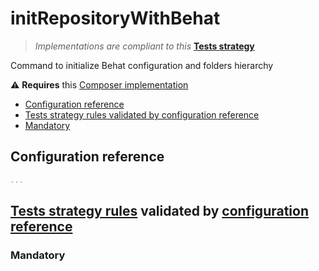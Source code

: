 # initRepositoryWithBehat

> *Implementations are compliant to this* **[Tests strategy](https://github.com/yoanm/Readme/blob/master/TESTS_STRATEGY.md)**

Command to initialize Behat configuration and folders hierarchy

:warning: **Requires** this [Composer implementation](https://github.com/yoanm/intRepositoryWithComposer)

 * [Configuration reference](#configuration-reference)
 * [Tests strategy rules validated by configuration reference](#rules-validated)
  * [Mandatory](#rules-validated-mandatory)

## Configuration reference

```yaml
...
```

<a name="rules-validated"></a>
## [Tests strategy rules](https://github.com/yoanm/Readme/blob/master/TESTS_STRATEGY.md#rules) validated by [configuration reference](#configuration-reference)

<a name="rules-validated-mandatory"></a>
### Mandatory
